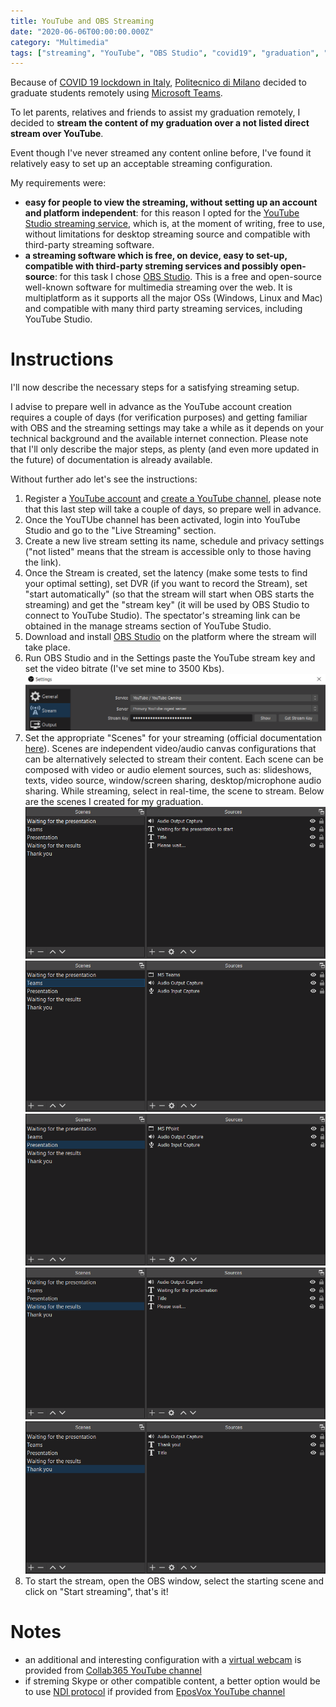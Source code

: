 ```yaml
---
title: YouTube and OBS Streaming
date: "2020-06-06T00:00:00.000Z"
category: "Multimedia"
tags: ["streaming", "YouTube", "OBS Studio", "covid19", "graduation", "Polimi", "Politecnico di Milano", "university"]
---
```


Because of [COVID 19 lockdown in Italy](https://en.wikipedia.org/wiki/COVID-19_pandemic_in_Italy), [Politecnico di Milano](https://www.polimi.it) decided to graduate students remotely using [Microsoft Teams](https://www.microsoft.com/microsoft-365/microsoft-teams/group-chat-software).

To let parents, relatives and friends to assist my graduation remotely, I decided to **stream the content of my graduation over a not listed direct stream over YouTube**.

Event though I've never streamed any content online before, I've found it relatively easy to set up an acceptable streaming configuration.

My requirements were:
*   **easy for people to view the streaming, without setting up an account and platform independent**: for this reason I opted for the [YouTube Studio streaming service](https://studio.youtube.com), which is, at the moment of writing, free to use, without limitations for desktop streaming source and compatible with third-party streaming software.
*   **a streaming software which is free, on device, easy to set-up, compatible with third-party streming services and possibly open-source**: for this task I chose [OBS Studio](https://obsproject.com). This is a free and open-source well-known software for multimedia streaming over the web. It is multiplatform as it supports all the major OSs (Windows, Linux and Mac) and compatible with many third party streaming services, including YouTube Studio.

# Instructions
I'll now describe the necessary steps for a satisfying streaming setup.

I advise to prepare well in advance as the YouTube account creation requires a couple of days (for verification purposes) and getting familiar with OBS and the streaming settings may take a while as it depends on your technical background and the available internet connection.
Please note that I'll only describe the major steps, as plenty (and even more updated in the future) of documentation is already available.

Without further ado let's see the instructions:
1. Register a [YouTube account](https://youtube.com) and [create a YouTube channel](https://support.google.com/youtube/answer/1646861), please note that this last step will take a couple of days, so prepare well in advance.
2. Once the YouTUbe channel has been activated, login into YouTube Studio and go to the "Live Streaming" section.
3. Create a new live stream setting its name, schedule and privacy settings ("not listed" means that the stream is accessible only to those having the link).
4. Once the Stream is created, set the latency (make some tests to find your optimal setting), set DVR (if you want to record the Stream), set "start automatically" (so that the stream will start when OBS starts the streaming) and get the "stream key" (it will be used by OBS Studio to connect to YouTube Studio). The spectator's streaming link can be obtained in the manage streams section of YouTube Studio.
5. Download and install [OBS Studio](https://obsproject.com) on the platform where the stream will take place.
6. Run OBS Studio and in the Settings paste the YouTube stream key and set the video bitrate (I've set mine to 3500 Kbs).
![button schema](./streaming_key.png)
7. Set the appropriate "Scenes" for your streaming (official documentation [here](https://obsproject.com/wiki/Sources-Guide#scenes-and-sources-overview)).
Scenes are independent video/audio canvas configurations that can be alternatively selected to stream their content.
Each scene can be composed with video or audio element sources, such as: slideshows, texts, video source, window/screen sharing, desktop/microphone audio sharing. While streaming, select in real-time, the scene to stream.
Below are the scenes I created for my graduation.
![button schema](./scene_1.png)
![button schema](./scene_2.png)
![button schema](./scene_3.png)
![button schema](./scene_4.png)
![button schema](./scene_5.png)
8. To start the stream, open the OBS window, select the starting scene and click on "Start streaming", that's it!

# Notes
* an additional and interesting configuration with a [virtual webcam](https://obsproject.com/forum/resources/obs-virtualcam.949) is provided from [Collab365 YouTube channel](https://www.youtube.com/watch?v=ZXF0SW11udw)
* if streming Skype or other compatible content, a better option would be to use [NDI protocol](https://obsproject.com/forum/resources/obs-ndi-newtek-ndi%E2%84%A2-integration-into-obs-studio.528) if provided from [EposVox YouTube channel](https://www.youtube.com/watch?v=SmmHln-2kZw)
